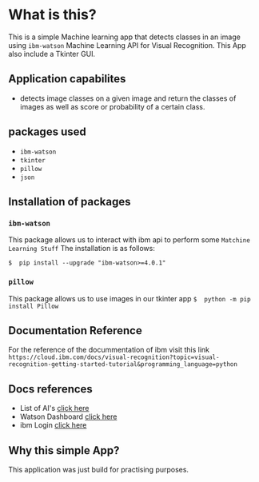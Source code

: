 # What is this?
This is a simple Machine learning app that detects classes in an image using ``ibm-watson`` Machine Learning API for
 Visual Recognition. This App also include a Tkinter GUI.
 ## Application capabilites
 * detects image classes on a given image and return the classes of images as well as score or probability of a
  certain class.
 ## packages used
 * ``ibm-watson``
 * ``tkinter``
 * ``pillow``
 * ``json``
 
## Installation of packages
### ``ibm-watson``
This package allows us to interact with ibm api to perform some `Matchine Learning Stuff` The installation is as
 follows:
 
``
$  pip install --upgrade "ibm-watson>=4.0.1"
``
### ``pillow``
This package allows us to use images in our tkinter app
``
$  python -m pip install Pillow
``

## Documentation Reference
For the reference of the docummentation of ibm visit this link ``https://cloud.ibm.com/docs/visual-recognition?topic=visual-recognition-getting-started-tutorial&programming_language=python``

## Docs references
* List of AI's [click here](https://cloud.ibm.com/catalog?category=ai#services)
* Watson Dashboard [click here](https://cloud.ibm.com/developer/watson/dashboard)
* ibm Login [click here](https://cloud.ibm.com/login)
## Why this simple App?
This application was just build for practising purposes.


